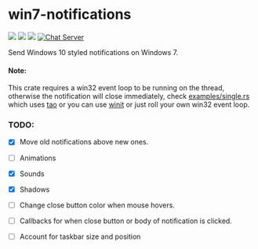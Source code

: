 # win7-notifications

[![](https://img.shields.io/crates/v/win7-notifications)](https://crates.io/crates/win7-notifications) [![](https://img.shields.io/docsrs/win7-notifications)](https://docs.rs/win7-notifications/) ![](https://img.shields.io/crates/l/win7-notifications)
[![Chat Server](https://img.shields.io/badge/chat-on%20discord-7289da.svg)](https://discord.gg/SpmNs4S)

Send Windows 10 styled notifications on Windows 7.

#### Note:
This crate requires a win32 event loop to be running on the thread, otherwise the notification will close immediately, check [examples/single.rs](examples/single.rs) which uses [tao](https://github.com/tauri-apps/tao) or you can use [winit](https://github.com/rust-windowing/winit) or just roll your own win32 event loop.


### TODO:
- [X] Move old notifications above new ones.
- [ ] Animations
- [X] Sounds
- [X] Shadows
- [ ] Change close button color when mouse hovers.
- [ ] Callbacks for when close button or body of notification is clicked.
- [ ] Account for taskbar size and position

